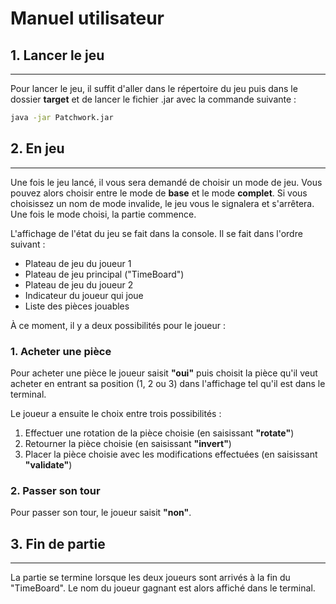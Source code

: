 # Manuel utilisateur

## 1. Lancer le jeu

---

Pour lancer le jeu, il suffit d'aller dans le répertoire du jeu puis dans le dossier
**target** et de lancer le fichier .jar avec la commande suivante :

```sh
java -jar Patchwork.jar
```

## 2. En jeu

---

Une fois le jeu lancé, il vous sera demandé de choisir un mode de jeu. Vous pouvez alors
choisir entre le mode de **base** et le mode **complet**. Si vous choisissez un nom de mode invalide, le jeu vous le signalera et s'arrêtera.
Une fois le mode choisi, la partie commence.

L'affichage de l'état du jeu se fait dans la console. Il se fait dans l'ordre suivant :

- Plateau de jeu du joueur 1
- Plateau de jeu principal ("TimeBoard")
- Plateau de jeu du joueur 2
- Indicateur du joueur qui joue
- Liste des pièces jouables

À ce moment, il y a deux possibilités pour le joueur :

### **1. Acheter une pièce**

Pour acheter une pièce le joueur saisit **"oui"** puis choisit la pièce qu'il veut acheter en entrant sa position (1, 2 ou 3) dans l'affichage tel qu'il est dans le terminal.

Le joueur a ensuite le choix entre trois possibilités :

1. Effectuer une rotation de la pièce choisie (en saisissant **"rotate"**)
2. Retourner la pièce choisie (en saisissant **"invert"**)
3. Placer la pièce choisie avec les modifications effectuées (en saisissant **"validate"**)

### **2. Passer son tour**

Pour passer son tour, le joueur saisit **"non"**.

## 3. Fin de partie

---

La partie se termine lorsque les deux joueurs sont arrivés à la fin du "TimeBoard".
Le nom du joueur gagnant est alors affiché dans le terminal.

